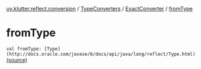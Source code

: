 [uy.klutter.reflect.conversion](../../index.md) / [TypeConverters](../index.md) / [ExactConverter](index.md) / [fromType](.)


# fromType
`val fromType: [Type](http://docs.oracle.com/javase/6/docs/api/java/lang/reflect/Type.html)` [(source)](https://github.com/kohesive/klutter/blob/master/reflect-core-jdk6/src/main/kotlin/uy/klutter/reflect/conversion/Converters.kt#L96)


